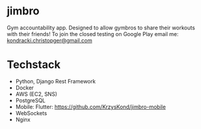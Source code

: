 # jimbro
Gym accountability app. Designed to allow gymbros to share their workouts with their friends! To join the closed testing on Google Play email me: kondracki.christopger@gmail.com

# Techstack
- Python, Django Rest Framework
- Docker
- AWS (EC2, SNS)
- PostgreSQL
- Mobile: Flutter: https://github.com/KrzysKond/jimbro-mobile
- WebSockets
- Nginx
